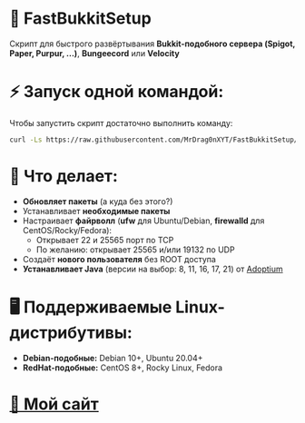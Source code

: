 # 🚀 FastBukkitSetup

Скрипт для быстрого развёртывания **Bukkit-подобного сервера (Spigot, Paper, Purpur, ...)**, **Bungeecord** или **Velocity**

# ⚡ Запуск одной командой:

Чтобы запустить скрипт достаточно выполнить команду:
```bash
curl -Ls https://raw.githubusercontent.com/MrDrag0nXYT/FastBukkitSetup/refs/heads/main/setup.sh | sudo bash
```

# 💽 Что делает:
- **Обновляет пакеты** (а куда без этого?)
- Устанавливает **необходимые пакеты**
- Настраивает **файрволл** (**ufw** для Ubuntu/Debian, **firewalld** для CentOS/Rocky/Fedora):
  - Открывает 22 и 25565 порт по TCP
  - По желанию: открывает 25565 и/или 19132 по UDP
- Создаёт **нового пользователя** без ROOT доступа
- **Устанавливает Java** (версии на выбор: 8, 11, 16, 17, 21) от [Adoptium](https://adoptium.net/temurin/releases/)

# 🖥 Поддерживаемые Linux-дистрибутивы:
- **Debian-подобные:** Debian 10+, Ubuntu 20.04+
- **RedHat-подобные:** CentOS 8+, Rocky Linux, Fedora

# [💫 Мой сайт](https://drakoshaslv.ru)
